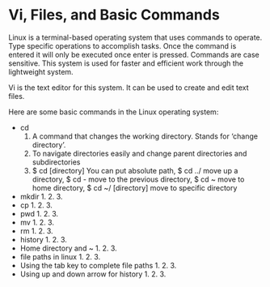 # Vi, Files, and Basic Commands
Linux is a terminal-based operating system that uses commands to operate. Type specific operations to accomplish tasks. Once the command is entered it will only be executed once enter is pressed. Commands are case sensitive. This system is used for faster and efficient work through the lightweight system. 

Vi is the text editor for this system. It can be used to create and edit text files. 

Here are some basic commands in the Linux operating system: 
* cd
   1. A command that changes the working directory. Stands for ‘change directory’. 
   2. To navigate directories easily and change parent directories and subdirectories 
   3. $ cd  [directory] You can put absolute path, $ cd ../ move up a directory, $ cd - move to the previous directory, $ cd ~ move to         home directory, $ cd ~/ [directory] move to specific directory
* mkdir
  1.
  2.
  3.
* cp
  1.
  2.
  3.
* pwd 
  1.
  2.
  3.
* mv 
  1.
  2.
  3.
* rm
  1.
  2.
  3.
* history 
  1.
  2.
  3.
* Home directory and ~
  1.
  2.
  3.
* file paths in linux
  1.
  2.
  3.
* Using the tab key to complete file paths
  1.
  2.
  3.
* Using up and down arrow for history
  1.
  2.
  3.
